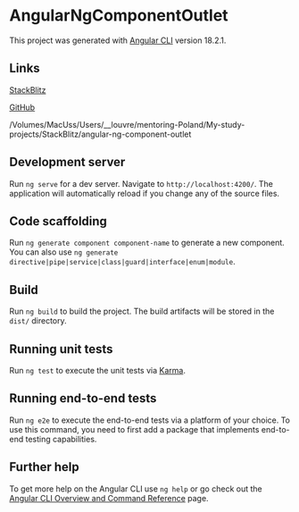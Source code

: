 # AngularNgComponentOutlet

This project was generated with [Angular CLI](https://github.com/angular/angular-cli) version 18.2.1.

## Links

[StackBlitz](https://stackblitz.com/~/github.com/igor2000xp/angular-ng-component-outlet?file=README.md)

[GitHub](https://github.com/igor2000xp/angular-ng-component-outlet)

/Volumes/MacUss/Users/__louvre/mentoring-Poland/My-study-projects/StackBlitz/angular-ng-component-outlet

## Development server

Run `ng serve` for a dev server. Navigate to `http://localhost:4200/`. The application will automatically reload if you change any of the source files.

## Code scaffolding

Run `ng generate component component-name` to generate a new component. You can also use `ng generate directive|pipe|service|class|guard|interface|enum|module`.

## Build

Run `ng build` to build the project. The build artifacts will be stored in the `dist/` directory.

## Running unit tests

Run `ng test` to execute the unit tests via [Karma](https://karma-runner.github.io).

## Running end-to-end tests

Run `ng e2e` to execute the end-to-end tests via a platform of your choice. To use this command, you need to first add a package that implements end-to-end testing capabilities.

## Further help

To get more help on the Angular CLI use `ng help` or go check out the [Angular CLI Overview and Command Reference](https://angular.dev/tools/cli) page.
